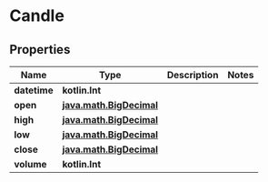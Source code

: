 
# Candle

## Properties
Name | Type | Description | Notes
------------ | ------------- | ------------- | -------------
**datetime** | **kotlin.Int** |  | 
**open** | [**java.math.BigDecimal**](java.math.BigDecimal.md) |  | 
**high** | [**java.math.BigDecimal**](java.math.BigDecimal.md) |  | 
**low** | [**java.math.BigDecimal**](java.math.BigDecimal.md) |  | 
**close** | [**java.math.BigDecimal**](java.math.BigDecimal.md) |  | 
**volume** | **kotlin.Int** |  | 



